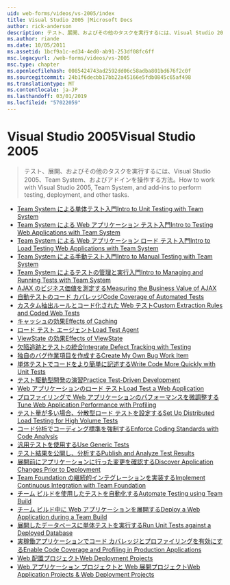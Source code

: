 ```yaml
---
uid: web-forms/videos/vs-2005/index
title: Visual Studio 2005 |Microsoft Docs
author: rick-anderson
description: テスト、展開、およびその他のタスクを実行するには、Visual Studio 2005、Team System、およびアドインを操作する方法。
ms.author: riande
ms.date: 10/05/2011
ms.assetid: 1bcf9a1c-ed34-4ed0-ab91-253df08fc6ff
msc.legacyurl: /web-forms/videos/vs-2005
msc.type: chapter
ms.openlocfilehash: 0085424743ad2592dd06c58adba801bd676f2c0f
ms.sourcegitcommit: 24b1f6decbb17bb22a45166e5fdb0845c65af498
ms.translationtype: MT
ms.contentlocale: ja-JP
ms.lasthandoff: 03/01/2019
ms.locfileid: "57022059"
---
```

<a name="visual-studio-2005"></a><span data-ttu-id="a489d-103">Visual Studio 2005</span><span class="sxs-lookup"><span data-stu-id="a489d-103">Visual Studio 2005</span></span>
====================
> <span data-ttu-id="a489d-104">テスト、展開、およびその他のタスクを実行するには、Visual Studio 2005、Team System、およびアドインを操作する方法。</span><span class="sxs-lookup"><span data-stu-id="a489d-104">How to work with Visual Studio 2005, Team System, and add-ins to perform testing, deployment, and other tasks.</span></span>


- [<span data-ttu-id="a489d-105">Team System による単体テスト入門</span><span class="sxs-lookup"><span data-stu-id="a489d-105">Intro to Unit Testing with Team System</span></span>](introduction-to-unit-testing-with-team-system.md)
- [<span data-ttu-id="a489d-106">Team System による Web アプリケーション テスト入門</span><span class="sxs-lookup"><span data-stu-id="a489d-106">Intro to Testing Web Applications with Team System</span></span>](introduction-to-testing-web-applications-with-team-system.md)
- [<span data-ttu-id="a489d-107">Team System による Web アプリケーション ロード テスト入門</span><span class="sxs-lookup"><span data-stu-id="a489d-107">Intro to Load Testing Web Applications with Team System</span></span>](introduction-to-load-testing-web-applications-with-team-system.md)
- [<span data-ttu-id="a489d-108">Team System による手動テスト入門</span><span class="sxs-lookup"><span data-stu-id="a489d-108">Intro to Manual Testing with Team System</span></span>](introduction-to-manual-testing-with-team-system.md)
- [<span data-ttu-id="a489d-109">Team System によるテストの管理と実行入門</span><span class="sxs-lookup"><span data-stu-id="a489d-109">Intro to Managing and Running Tests with Team System</span></span>](introduction-to-managing-and-running-tests-with-team-system.md)
- [<span data-ttu-id="a489d-110">AJAX のビジネス価値を測定する</span><span class="sxs-lookup"><span data-stu-id="a489d-110">Measuring the Business Value of AJAX</span></span>](measuring-the-business-value-of-ajax.md)
- [<span data-ttu-id="a489d-111">自動テストのコード カバレッジ</span><span class="sxs-lookup"><span data-stu-id="a489d-111">Code Coverage of Automated Tests</span></span>](code-coverage-of-automated-tests.md)
- [<span data-ttu-id="a489d-112">カスタム抽出ルールとコード化された Web テスト</span><span class="sxs-lookup"><span data-stu-id="a489d-112">Custom Extraction Rules and Coded Web Tests</span></span>](custom-extraction-rules-and-coded-web-tests.md)
- [<span data-ttu-id="a489d-113">キャッシュの効果</span><span class="sxs-lookup"><span data-stu-id="a489d-113">Effects of Caching</span></span>](the-effects-of-caching.md)
- [<span data-ttu-id="a489d-114">ロード テスト エージェント</span><span class="sxs-lookup"><span data-stu-id="a489d-114">Load Test Agent</span></span>](using-the-load-test-agent.md)
- [<span data-ttu-id="a489d-115">ViewState の効果</span><span class="sxs-lookup"><span data-stu-id="a489d-115">Effects of ViewState</span></span>](the-effects-of-viewstate.md)
- [<span data-ttu-id="a489d-116">欠陥追跡とテストの統合</span><span class="sxs-lookup"><span data-stu-id="a489d-116">Integrate Defect Tracking with Testing</span></span>](how-do-i-integrate-defect-tracking-with-testing.md)
- [<span data-ttu-id="a489d-117">独自のバグ作業項目を作成する</span><span class="sxs-lookup"><span data-stu-id="a489d-117">Create My Own Bug Work Item</span></span>](how-do-i-create-my-own-bug-work-item.md)
- [<span data-ttu-id="a489d-118">単体テストでコードをより簡単に記述する</span><span class="sxs-lookup"><span data-stu-id="a489d-118">Write Code More Quickly with Unit Tests</span></span>](how-do-i-write-code-more-quickly-with-unit-tests.md)
- [<span data-ttu-id="a489d-119">テスト駆動型開発の演習</span><span class="sxs-lookup"><span data-stu-id="a489d-119">Practice Test-Driven Development</span></span>](how-do-i-practice-test-driven-development.md)
- [<span data-ttu-id="a489d-120">Web アプリケーションのロード テスト</span><span class="sxs-lookup"><span data-stu-id="a489d-120">Load Test a Web Application</span></span>](how-do-i-load-test-a-web-application.md)
- [<span data-ttu-id="a489d-121">プロファイリングで Web アプリケーションのパフォーマンスを微調整する</span><span class="sxs-lookup"><span data-stu-id="a489d-121">Tune Web Application Performance with Profiling</span></span>](how-do-i-tune-web-application-performance-with-profiling.md)
- [<span data-ttu-id="a489d-122">テスト量が多い場合、分散型ロード テストを設定する</span><span class="sxs-lookup"><span data-stu-id="a489d-122">Set Up Distributed Load Testing for High Volume Tests</span></span>](how-do-i-set-up-distributed-load-testing-for-high-volume-tests.md)
- [<span data-ttu-id="a489d-123">コード分析でコーディング標準を強制する</span><span class="sxs-lookup"><span data-stu-id="a489d-123">Enforce Coding Standards with Code Analysis</span></span>](how-do-i-enforce-coding-standards-with-code-analysis.md)
- [<span data-ttu-id="a489d-124">汎用テストを使用する</span><span class="sxs-lookup"><span data-stu-id="a489d-124">Use Generic Tests</span></span>](how-do-i-use-generic-tests.md)
- [<span data-ttu-id="a489d-125">テスト結果を公開し、分析する</span><span class="sxs-lookup"><span data-stu-id="a489d-125">Publish and Analyze Test Results</span></span>](how-do-i-publish-and-analyze-test-results.md)
- [<span data-ttu-id="a489d-126">展開前にアプリケーションに行った変更を確認する</span><span class="sxs-lookup"><span data-stu-id="a489d-126">Discover Application Changes Prior to Deployment</span></span>](how-do-i-discover-application-changes-prior-to-deployment.md)
- [<span data-ttu-id="a489d-127">Team Foundation の継続的インテグレーションを実装する</span><span class="sxs-lookup"><span data-stu-id="a489d-127">Implement Continuous Integration with Team Foundation</span></span>](how-do-i-implement-continuous-integration-with-team-foundation.md)
- [<span data-ttu-id="a489d-128">チーム ビルドを使用したテストを自動化する</span><span class="sxs-lookup"><span data-stu-id="a489d-128">Automate Testing using Team Build</span></span>](how-do-i-automate-testing-using-team-build.md)
- [<span data-ttu-id="a489d-129">チーム ビルド中に Web アプリケーションを展開する</span><span class="sxs-lookup"><span data-stu-id="a489d-129">Deploy a Web Application during a Team Build</span></span>](how-do-i-deploy-a-web-application-during-a-team-build.md)
- [<span data-ttu-id="a489d-130">展開したデータベースに単体テストを実行する</span><span class="sxs-lookup"><span data-stu-id="a489d-130">Run Unit Tests against a Deployed Database</span></span>](how-do-i-run-unit-tests-against-a-deployed-database.md)
- [<span data-ttu-id="a489d-131">実稼働アプリケーションでコード カバレッジとプロファイリングを有効にする</span><span class="sxs-lookup"><span data-stu-id="a489d-131">Enable Code Coverage and Profiling in Production Applications</span></span>](how-do-i-enable-code-coverage-and-profiling-in-production-applications.md)
- [<span data-ttu-id="a489d-132">Web 配置プロジェクト</span><span class="sxs-lookup"><span data-stu-id="a489d-132">Web Deployment Projects</span></span>](web-deployment-projects.md)
- [<span data-ttu-id="a489d-133">Web アプリケーション プロジェクトと Web 展開プロジェクト</span><span class="sxs-lookup"><span data-stu-id="a489d-133">Web Application Projects & Web Deployment Projects</span></span>](web-application-projects-web-deployment-projects.md)
